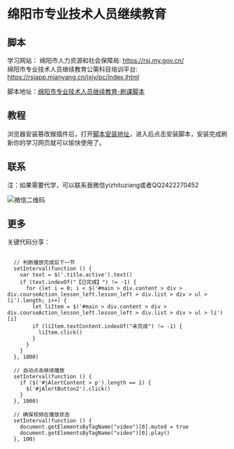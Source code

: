 # 绵阳市专业技术人员继续教育


## 脚本

学习网站：
绵阳市人力资源和社会保障局: https://rsj.my.gov.cn/  
绵阳市专业技术人员继续教育公需科目培训平台: https://rsjapp.mianyang.cn/jxjy/pc/index.jhtml

脚本地址：[绵阳市专业技术人员继续教育-刷课脚本][2]

## 教程

浏览器安装篡改猴插件后，打开[脚本安装地址][2]，进入后点击安装脚本，安装完成刷新你的学习网页就可以愉快使用了。

## 联系

注：如果需要代学，可以联系我微信yizhituziang或者QQ2422270452

![微信二维码](https://www.tuziang.com/wx.jpg)

## 更多

关键代码分享：
```

  // 判断播放完成后下一节
  setInterval(function () {
    var text = $('.title.active').text()
    if (text.indexOf("【已完成】") != -1) {
      for (let i = 0; i < $('#main > div.content > div > div.courseAction_lesson_left.lesson_left > div.list > div > ul > li').length; i++) {
        let liItem = $('#main > div.content > div > div.courseAction_lesson_left.lesson_left > div.list > div > ul > li')[i]
        if (liItem.textContent.indexOf("未完成") != -1) {
          liItem.click()
        }
      }
    }
  }, 1000)

  // 自动点击继续播放
  setInterval(function () {
    if ($('#jAlertContent > p').length == 1) {
      $('#jAlertButton2').click()
    }
  }, 1000)

  // 确保视频在播放状态
  setInterval(function () {
    document.getElementsByTagName("video")[0].muted = true
    document.getElementsByTagName("video")[0].play()
  }, 100)
```


  [1]: https://microsoftedge.microsoft.com/addons/detail/%E7%AF%A1%E6%94%B9%E7%8C%B4/iikmkjmpaadaobahmlepeloendndfphd?refid=bingshortanswersdownload
  [2]: https://greasyfork.org/zh-CN/scripts/505418-%E4%B8%BD%E6%B0%B4%E4%BA%BA%E7%A4%BE%E5%85%AC%E9%9C%80%E7%A7%91%E7%9B%AE%E5%88%B7%E8%AF%BE%E8%84%9A%E6%9C%AC-%E8%87%AA%E5%8A%A8%E5%AD%A6%E4%B9%A0
